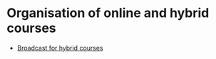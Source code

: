 # Organisation of online and hybrid courses

-   [Broadcast for hybrid courses](01_hybrid_video.md)
